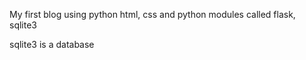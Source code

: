 
My first blog using python html, css and python modules called flask, sqlite3

sqlite3 is a database 

